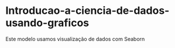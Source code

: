 # Introducao-a-ciencia-de-dados-usando-graficos
Este modelo usamos visualização de dados com Seaborn
